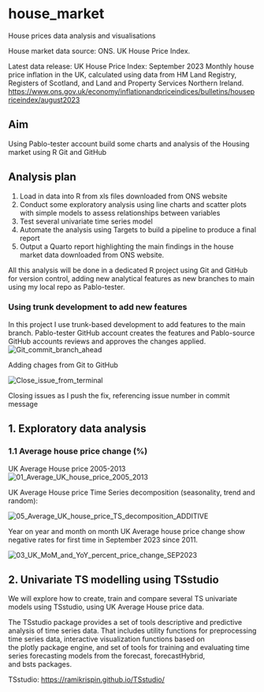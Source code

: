 # house_market
House prices data analysis and visualisations 

House market data source:  ONS. UK House Price Index.

Latest data release: UK House Price Index: September 2023
Monthly house price inflation in the UK, calculated using data from HM Land Registry, Registers of Scotland, and Land and Property Services Northern Ireland.
<https://www.ons.gov.uk/economy/inflationandpriceindices/bulletins/housepriceindex/august2023>

## Aim
Using Pablo-tester account build some charts and analysis of the Housing market using R Git and GitHub

## Analysis plan

1. Load in data into R from xls files downloaded from ONS website
2. Conduct some exploratory analysis using line charts and scatter plots with simple models to assess relationships between variables
3. Test several univariate time series model
4. Automate the analysis using Targets to build a pipeline to produce a final report
5. Output a Quarto report highlighting the main findings in the house market data downloaded from ONS website.

All this analysis will be done in a dedicated R project using Git and GitHub for version control, adding new analytical features as new branches to main using my local repo as Pablo-tester. 


### Using trunk development to add new features

In this project I use trunk-based development to add features to the main branch. Pablo-tester GitHub account creates the features and  Pablo-source GitHub accounts reviews and approves the changes applied.
![Git_commit_branch_ahead](https://github.com/Pablo-tester/house_market/assets/140793883/532ed3d0-1bae-435c-b1ac-26dbe3a42303)

Adding chages from Git to GitHub

![Close_issue_from_terminal](https://github.com/Pablo-tester/house_market/assets/140793883/3f86debc-e58e-4ca1-afd2-091cc9149fec)

Closing issues as I push the fix, referencing issue number in commit message

## 1. Exploratory data analysis 

### 1.1 Average house price change (%)

UK Average House price 2005-2013
![01_Average_UK_house_price_2005_2013](https://github.com/Pablo-tester/house_market/assets/76554081/faae6f63-3ed6-4939-b1c8-9395636ac6f3)

UK Average House price Time Series decomposition (seasonality, trend and random):

![05_Average_UK_house_price_TS_decomposition_ADDITIVE](https://github.com/Pablo-tester/house_market/assets/76554081/4a1705af-70cd-47e4-87fa-0c5bda799c39)

Year on year and month on month UK Average house price change show negative rates for first time in September 2023 since 2011.

![03_UK_MoM_and_YoY_percent_price_change_SEP2023](https://github.com/Pablo-tester/house_market/assets/76554081/9edc5d11-101b-4c5a-9d74-a82146ad1116)



## 2. Univariate TS modelling using TSstudio

We will explore how to create, train and compare several TS univariate models using TSstudio, using UK Average House price data.

The TSstudio package provides a set of tools descriptive and predictive analysis of time series data. That includes utility functions for preprocessing time series data, interactive visualization functions based on the plotly package engine, and set of tools for training and evaluating time series forecasting models from the forecast, forecastHybrid, and bsts packages.

TSstudio: <https://ramikrispin.github.io/TSstudio/>

